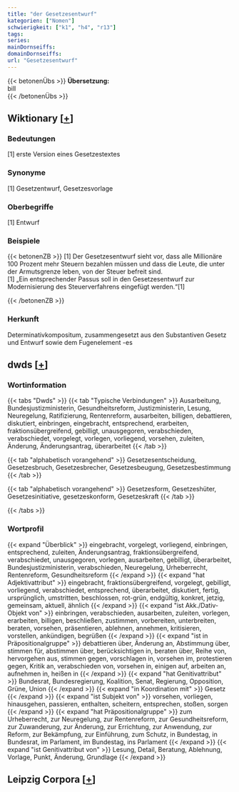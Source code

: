 ```yaml
---
title: "der Gesetzesentwurf"
kategorien: ["Nomen"]
schwierigkeit: ["k1", "h4", "r13"]
tags:
series:
mainDornseiffs:
domainDornseiffs:
url: "Gesetzesentwurf"
---
```


{{< betonenÜbs >}}
**Übersetzung:**  
bill  
{{< /betonenÜbs >}}

## Wiktionary [[+](https://de.wiktionary.org/wiki/Gesetzesentwurf)]

### Bedeutungen
[1] erste Version eines Gesetzestextes  

### Synonyme
[1] Gesetzentwurf, Gesetzesvorlage  

### Oberbegriffe
[1] Entwurf  

### Beispiele
{{< betonenZB >}}
[1] Der Gesetzesentwurf sieht vor, dass alle Millionäre 100 Prozent mehr Steuern bezahlen müssen und dass die Leute, die unter der Armutsgrenze leben, von der Steuer befreit sind.  
[1] „Ein entsprechender Passus soll in den Gesetzesentwurf zur Modernisierung des Steuerverfahrens eingefügt werden.“[1]  

{{< /betonenZB >}}
### Herkunft
Determinativkompositum, zusammengesetzt aus den Substantiven Gesetz und Entwurf sowie dem Fugenelement -es  



## dwds [[+](https://www.dwds.de/wb/Gesetzesentwurf)]

### Wortinformation
{{< tabs "Dwds" >}}
{{< tab "Typische Verbindungen" >}}
Ausarbeitung, Bundesjustizministerin, Gesundheitsreform, Justizministerin, Lesung, Neuregelung, Ratifizierung, Rentenreform, ausarbeiten, billigen, debattieren, diskutiert, einbringen, eingebracht, entsprechend, erarbeiten, fraktionsübergreifend, gebilligt, unausgegoren, verabschieden, verabschiedet, vorgelegt, vorlegen, vorliegend, vorsehen, zuleiten, Änderung, Änderungsantrag, überarbeitet
{{< /tab >}}

{{< tab "alphabetisch vorangehend" >}}
Gesetzesentscheidung, Gesetzesbruch, Gesetzesbrecher, Gesetzesbeugung, Gesetzesbestimmung
{{< /tab >}}

{{< tab "alphabetisch vorangehend" >}}
Gesetzesform, Gesetzeshüter, Gesetzesinitiative, gesetzeskonform, Gesetzeskraft
{{< /tab >}}

{{< /tabs >}}

### Wortprofil
{{< expand "Überblick" >}} eingebracht, vorgelegt, vorliegend, einbringen, entsprechend, zuleiten, Änderungsantrag, fraktionsübergreifend, verabschiedet, unausgegoren, vorlegen, ausarbeiten, gebilligt, überarbeitet, Bundesjustizministerin, verabschieden, Neuregelung, Urheberrecht, Rentenreform, Gesundheitsreform {{< /expand >}}
{{< expand "hat Adjektivattribut" >}} eingebracht, fraktionsübergreifend, vorgelegt, gebilligt, vorliegend, verabschiedet, entsprechend, überarbeitet, diskutiert, fertig, ursprünglich, umstritten, beschlossen, rot-grün, endgültig, konkret, jetzig, gemeinsam, aktuell, ähnlich {{< /expand >}}
{{< expand "ist Akk./Dativ-Objekt von" >}} einbringen, verabschieden, ausarbeiten, zuleiten, vorlegen, erarbeiten, billigen, beschließen, zustimmen, vorbereiten, unterbreiten, beraten, vorsehen, präsentieren, ablehnen, annehmen, kritisieren, vorstellen, ankündigen, begrüßen {{< /expand >}}
{{< expand "ist in Präpositionalgruppe" >}} debattieren über, Änderung an, Abstimmung über, stimmen für, abstimmen über, berücksichtigen in, beraten über, Reihe von, hervorgehen aus, stimmen gegen, vorschlagen in, vorsehen im, protestieren gegen, Kritik an, verabschieden von, vorsehen in, einigen auf, arbeiten an, aufnehmen in, heißen in {{< /expand >}}
{{< expand "hat Genitivattribut" >}} Bundesrat, Bundesregierung, Koalition, Senat, Regierung, Opposition, Grüne, Union {{< /expand >}}
{{< expand "in Koordination mit" >}} Gesetz {{< /expand >}}
{{< expand "ist Subjekt von" >}} vorsehen, vorliegen, hinausgehen, passieren, enthalten, scheitern, entsprechen, stoßen, sorgen {{< /expand >}}
{{< expand "hat Präpositionalgruppe" >}} zum Urheberrecht, zur Neuregelung, zur Rentenreform, zur Gesundheitsreform, zur Zuwanderung, zur Änderung, zur Errichtung, zur Anwendung, zur Reform, zur Bekämpfung, zur Einführung, zum Schutz, in Bundestag, in Bundesrat, im Parlament, im Bundestag, ins Parlament {{< /expand >}}
{{< expand "ist Genitivattribut von" >}} Lesung, Detail, Beratung, Ablehnung, Vorlage, Punkt, Änderung, Grundlage {{< /expand >}}

## Leipzig Corpora [[+](https://corpora.uni-leipzig.de/en/res?word=Gesetzesentwurf&corpusId=deu_newscrawl-public_2018)]

